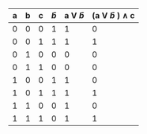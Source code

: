 |  a  | b   |  c  | $\bar{b}$ | a V $\bar{b}$ | (a V $\bar{b}$ ) $\wedge$ c |
|:---:| --- |:---:|:---------:| ------------- | --------------------------- |
|  0  | 0   |  0  |     1     | 1             | 0                           |
|  0  | 0   |  1  |     1     | 1             | 1                           |
|  0  | 1   |  0  |     0     | 0             | 0                           |
|  0  | 1   |  1  |     0     | 0             | 0                           |
|  1  | 0   |  0  |     1     | 1             | 0                           |
|  1  | 0   |  1  |     1     | 1             | 1                           |
|  1  | 1   |  0  |     0     | 1             | 0                           |
|  1  | 1   |  1  |     0     | 1             | 1                           | 
